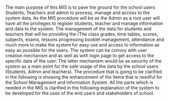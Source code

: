 The main purpose of this MIS is to pave the ground for the school users Students, Teachers and admin to process, manage and access to the system data.
As the MIS procedure will be as the Admin as a root user will have all the privileges to register students, teacher and manage information and data to the system.
The management of the data for students and teachers that will be providing the (The class grades, time tables, scores, subjects, exams, lessons progressing booklet management, attendance and much more to make the system for easy use and access to information as easy as possible for the users.
The system can be convoy with user creation mechanism and as well as with login page to get access to the specific data of the user.
The latter mechanism would be as security of the system as a main point for the safe usage of the data by the school users (Students, Admin and teachers).
The procedure that is going to be clarified in the following is showing the enhancement of the items that is needful for the School Management and Information System.
All the parts which is needed in the MIS is clarified in the following explanation of the system to be developed for the uses of the end users and stakeholders of school.
